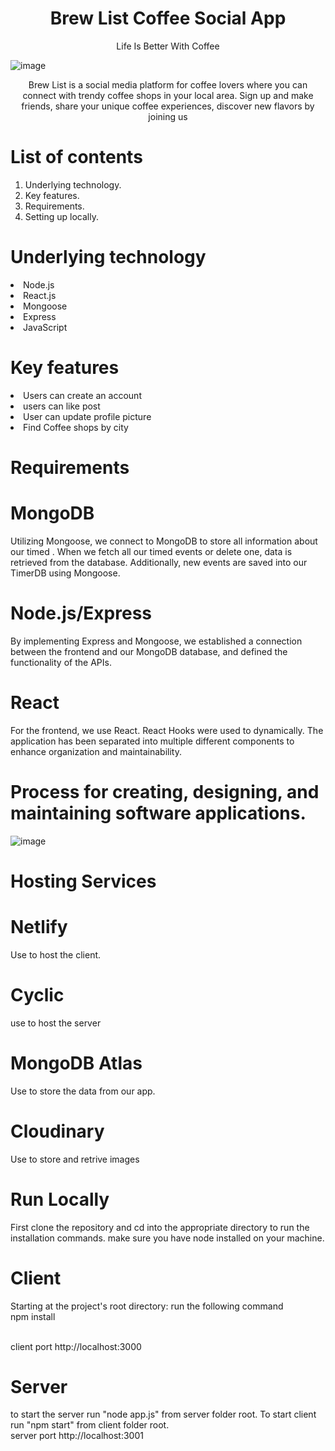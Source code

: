<p><h1 align="center"> Brew List Coffee Social App </h1></p>
<a  href="https://deft-kataifi-43eda1.netlify.app/" style="text-decoration:none"> <p align="center">Life Is Better With Coffee </p></a>

![image](https://user-images.githubusercontent.com/105890888/211836025-68494da8-9a76-4be0-b204-d4e0ecb95eae.png)

<p align="center"> Brew List is a social media platform for coffee lovers where you can connect with trendy coffee shops in your
local area. Sign up and make friends, share your unique coffee experiences, discover new flavors by joining us
</p> 

# List of contents
<ol>
<li>Underlying technology.</li>
<li>Key features.</li>
<li>Requirements.</li>
<li>Setting up locally.</li>
</ol>

# Underlying technology
 
 <li>Node.js</li>
 <li>React.js</li>
 <li>Mongoose</li>
 <li>Express</li>
 <li>JavaScript</li>

# Key features
  <li>Users can create an account</li>
  <li>users can like post </li>
  <li>User can update profile picture</li>
  <li>Find Coffee shops by city </li>
  
 

# Requirements      
 <p><h1>MongoDB </h1></p>
 <p>Utilizing Mongoose, we connect to MongoDB to store all information about our timed . When we fetch all our timed events or delete one, data is retrieved from the database. Additionally, new events are saved into our TimerDB using Mongoose. </p>
 
<p><h1>Node.js/Express</h1></p>
<p>By implementing Express and Mongoose, we established a connection between the frontend and our MongoDB database, and defined the functionality of the APIs.  </p>
 
<p><h1>React</h1></p>
<p> For the frontend, we use React. React Hooks were used to dynamically. The application has been separated into multiple different components to enhance organization and maintainability.</p>
      
      
# Process for creating, designing, and maintaining software applications.

![image](https://user-images.githubusercontent.com/105890888/211891873-058a50bb-89f6-4d72-9d27-66cd15ecf159.png)

# Hosting Services
<p><h1>Netlify</h1></p>
Use to host the client. 

<p><h1>Cyclic</h1></p>
<p>use to host the server </p>

<p><h1>MongoDB Atlas</h1></p>
Use to store the data  from our app. 

<p><h1>Cloudinary</h1></p>
Use to store and retrive images


# Run Locally 
First clone the repository and cd into the appropriate directory to run the installation commands.
make sure you have node installed on your machine.
# Client 
<p>Starting at the project's root directory: run the following command <br>
npm install </p>
<br>client  port http://localhost:3000 

# Server 
</p>to start the server run "node app.js" from server folder root. To start client run "npm start" from client folder root.
<br> server port http://localhost:3001 </p>
